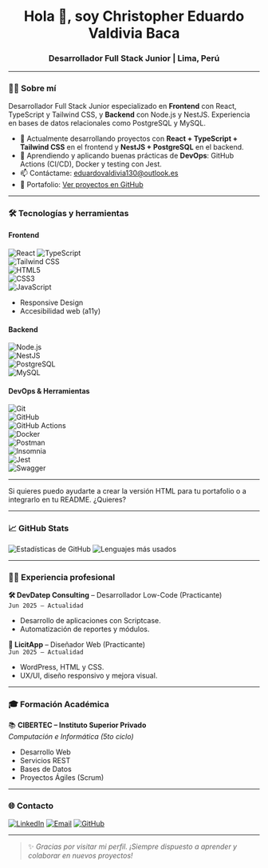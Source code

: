 <h1 align="center">Hola 👋, soy Christopher Eduardo Valdivia Baca</h1>
<h3 align="center">Desarrollador Full Stack Junior | Lima, Perú</h3>

---
### 👨‍💻 Sobre mí
Desarrollador Full Stack Junior especializado en **Frontend** con React, TypeScript y Tailwind CSS, y **Backend** con Node.js y NestJS. Experiencia en bases de datos relacionales como PostgreSQL y MySQL.

- 🔭 Actualmente desarrollando proyectos con **React + TypeScript + Tailwind CSS** en el frontend y **NestJS + PostgreSQL** en el backend.
- 🌱 Aprendiendo y aplicando buenas prácticas de **DevOps**: GitHub Actions (CI/CD), Docker y testing con Jest.
- 📫 Contáctame: [eduardovaldivia130@outlook.es](mailto:eduardovaldivia130@outlook.es)
- 💼 Portafolio: [Ver proyectos en GitHub](https://github.com/Eduardo1300)

---

### 🛠️ Tecnologías y herramientas

#### Frontend  
![React](https://img.shields.io/badge/React-20232A?logo=react&logoColor=61DAFB&style=for-the-badge)  ![TypeScript](https://img.shields.io/badge/TypeScript-007ACC?logo=typescript&logoColor=white&style=for-the-badge)  
![Tailwind CSS](https://img.shields.io/badge/Tailwind_CSS-38B2AC?logo=tailwind-css&logoColor=white&style=for-the-badge)  
![HTML5](https://img.shields.io/badge/HTML5-E34F26?logo=html5&logoColor=white&style=for-the-badge)  
![CSS3](https://img.shields.io/badge/CSS3-1572B6?logo=css3&logoColor=white&style=for-the-badge)  
![JavaScript](https://img.shields.io/badge/JavaScript-F7DF1E?logo=javascript&logoColor=black&style=for-the-badge)  

- Responsive Design  
- Accesibilidad web (a11y)  

#### Backend  
![Node.js](https://img.shields.io/badge/Node.js-339933?logo=node.js&logoColor=white&style=for-the-badge)  
![NestJS](https://img.shields.io/badge/NestJS-E0234E?logo=nestjs&logoColor=white&style=for-the-badge)  
![PostgreSQL](https://img.shields.io/badge/PostgreSQL-4169E1?logo=postgresql&logoColor=white&style=for-the-badge)  
![MySQL](https://img.shields.io/badge/MySQL-4479A1?logo=mysql&logoColor=white&style=for-the-badge)  

#### DevOps & Herramientas  
![Git](https://img.shields.io/badge/Git-F05032?logo=git&logoColor=white&style=for-the-badge)  
![GitHub](https://img.shields.io/badge/GitHub-181717?logo=github&logoColor=white&style=for-the-badge)  
![GitHub Actions](https://img.shields.io/badge/GitHub_Actions-2088FF?logo=github-actions&logoColor=white&style=for-the-badge)  
![Docker](https://img.shields.io/badge/Docker-2496ED?logo=docker&logoColor=white&style=for-the-badge)  
![Postman](https://img.shields.io/badge/Postman-FF6C37?logo=postman&logoColor=white&style=for-the-badge)  
![Insomnia](https://img.shields.io/badge/Insomnia-4000BF?logo=insomnia&logoColor=white&style=for-the-badge)  
![Jest](https://img.shields.io/badge/Jest-C21325?logo=jest&logoColor=white&style=for-the-badge)  
![Swagger](https://img.shields.io/badge/Swagger-85EA2D?logo=swagger&logoColor=black&style=for-the-badge)  

---

Si quieres puedo ayudarte a crear la versión HTML para tu portafolio o a integrarlo en tu README. ¿Quieres?

---

### 📈 GitHub Stats

![Estadísticas de GitHub](https://github-readme-stats.vercel.app/api?username=Eduardo1300&show_icons=true&theme=radical&locale=es)
![Lenguajes más usados](https://github-readme-stats.vercel.app/api/top-langs/?username=Eduardo1300&layout=compact&theme=radical)

---

### 🧑‍💼 Experiencia profesional

**🛠 DevDatep Consulting** – Desarrollador Low-Code (Practicante)  
`Jun 2025 – Actualidad`  
- Desarrollo de aplicaciones con Scriptcase.  
- Automatización de reportes y módulos.  

**🎨 LicitApp** – Diseñador Web (Practicante)  
`Jun 2025 – Actualidad`  
- WordPress, HTML y CSS.  
- UX/UI, diseño responsivo y mejora visual.

---

### 🎓 Formación Académica

📚 **CIBERTEC – Instituto Superior Privado**  
*Computación e Informática (5to ciclo)*  
- Desarrollo Web  
- Servicios REST  
- Bases de Datos  
- Proyectos Ágiles (Scrum)  

---

### 🌐 Contacto

[![LinkedIn](https://img.shields.io/badge/LinkedIn-blue?logo=linkedin&style=for-the-badge)](https://www.linkedin.com/in/christopher-eduardo-valdivia-baca-899051318/)
[![Email](https://img.shields.io/badge/Email-EA4335?logo=gmail&logoColor=white&style=for-the-badge)](mailto:eduardovaldivia130@outlook.es)
[![GitHub](https://img.shields.io/badge/GitHub-000?logo=github&style=for-the-badge)](https://github.com/Eduardo1300)

---

> ✨ *Gracias por visitar mi perfil. ¡Siempre dispuesto a aprender y colaborar en nuevos proyectos!*
